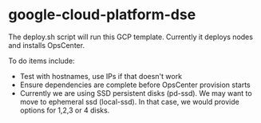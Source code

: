 # google-cloud-platform-dse

The deploy.sh script will run this GCP template.  Currently it deploys nodes and installs OpsCenter.

To do items include:
* Test with hostnames, use IPs if that doesn't work
* Ensure dependencies are complete before OpsCenter provision starts
* Currently we are using SSD persistent disks (pd-ssd).  We may want to move to ephemeral ssd (local-ssd).  In that case, we would provide options for 1,2,3 or 4 disks.
